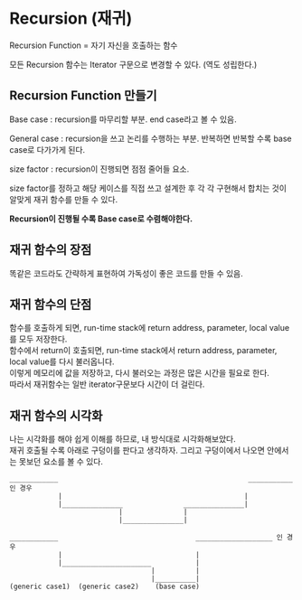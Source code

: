 # Recursion (재귀)

Recursion Function = 자기 자신을 호출하는 함수

모든 Recursion 함수는 Iterator 구문으로 변경할 수 있다. (역도 성립한다.)

## Recursion Function 만들기
Base case : recursion를 마무리할 부분. end case라고 볼 수 있음.

General case : recursion을 쓰고 논리를 수행하는 부분. 반복하면 반복할 수록 base case로 다가가게 된다.

size factor : recursion이 진행되면 점점 줄어들 요소.

size factor를 정하고 해당 케이스를 직접 쓰고 설계한 후 각 각 구현해서 합치는 것이 알맞게 재귀 함수를 만들 수 있다.

<strong> Recursion이 진행될 수록 Base case로 수렴해야한다. </strong>

## 재귀 함수의 장점

똑같은 코드라도 간략하게 표현하여 가독성이 좋은 코드를 만들 수 있음.

## 재귀 함수의 단점

함수를 호출하게 되면, run-time stack에 return address, parameter, local value를 모두 저장한다.<br>
함수에서 return이 호출되면, run-time stack에서 return address, parameter, local value를 다시 불러옵니다. <br>
이렇게 메모리에 값을 저장하고, 다시 불러오는 과정은 많은 시간을 필요로 한다. <br>
따라서 재귀함수는 일반 iterator구문보다 시간이 더 걸린다.

## 재귀 함수의 시각화

나는 시각화를 해야 쉽게 이해를 하므로, 내 방식대로 시각화해보았다.<br>
재귀 호출될 수록 아래로 구덩이를 판다고 생각하자. 그리고 구덩이에서 나오면 안에서는 못보던 요소를 볼 수 있다. 
```
____________                                               ___________   인 경우
            |                                             |
            |_______________               _______________|
                           |               |
                           |_______________|   
```


```
____________                                  ___________________ 인 경우
            |                                 |
            |______________________           |
                                   |          |
                                   |__________|   
(generic case1)  (generic case2)    (base case)                                                 
```
